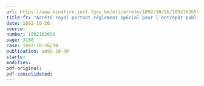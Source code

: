 ```yaml
---
url: https://www.ejustice.just.fgov.be/eli/arrete/1892/10/26/1892102650/justel
title-fr: "Arrêté royal portant règlement spécial pour l'entrepôt public d'Alost"
date: 1892-10-26
source:
number: 1892102650
page: 3188
case: 1892-10-26/30
publication: 1892-10-30
starts:
modifies:
pdf-original:
pdf-consolidated:
---
```


